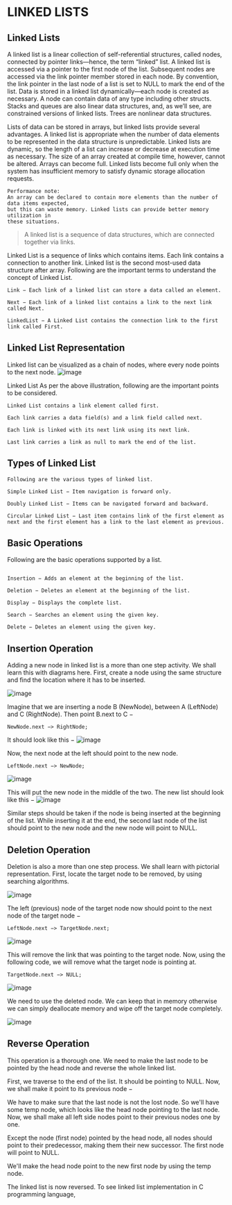 # LINKED LISTS
## Linked Lists
A linked list is a linear collection of self-referential structures, called nodes, connected by
pointer links—hence, the term “linked” list. A linked list is accessed via a pointer to the
first node of the list. Subsequent nodes are accessed via the link pointer member stored in
each node. By convention, the link pointer in the last node of a list is set to NULL to mark
the end of the list. Data is stored in a linked list dynamically—each node is created as necessary.
A node can contain data of any type including other structs. Stacks and queues
are also linear data structures, and, as we’ll see, are constrained versions of linked lists.
Trees are nonlinear data structures.

Lists of data can be stored in arrays, but linked lists provide several advantages. A
linked list is appropriate when the number of data elements to be represented in the data
structure is unpredictable. Linked lists are dynamic, so the length of a list can increase or
decrease at execution time as necessary. The size of an array created at compile time, however,
cannot be altered. Arrays can become full. Linked lists become full only when the
system has insufficient memory to satisfy dynamic storage allocation requests.
```
Performance note:
An array can be declared to contain more elements than the number of data items expected,
but this can waste memory. Linked lists can provide better memory utilization in
these situations.
```
> A linked list is a sequence of data structures, which are connected together via links.

Linked List is a sequence of links which contains items. Each link contains a connection to another link. 
Linked list is the second most-used data structure after array.
Following are the important terms to understand the concept of Linked List.
```
Link − Each link of a linked list can store a data called an element.

Next − Each link of a linked list contains a link to the next link called Next.

LinkedList − A Linked List contains the connection link to the first link called First.
```
## Linked List Representation
Linked list can be visualized as a chain of nodes, where every node points to the next node.
![image](https://user-images.githubusercontent.com/47218880/52578719-6a44c600-2dea-11e9-8ec2-a1d93e7ab384.png)


Linked List
As per the above illustration, following are the important points to be considered.
```
Linked List contains a link element called first.

Each link carries a data field(s) and a link field called next.

Each link is linked with its next link using its next link.

Last link carries a link as null to mark the end of the list.
```
## Types of Linked List
```
Following are the various types of linked list.

Simple Linked List − Item navigation is forward only.

Doubly Linked List − Items can be navigated forward and backward.

Circular Linked List − Last item contains link of the first element as next and the first element has a link to the last element as previous.
```
## Basic Operations
Following are the basic operations supported by a list.
```

Insertion − Adds an element at the beginning of the list.

Deletion − Deletes an element at the beginning of the list.

Display − Displays the complete list.

Search − Searches an element using the given key.

Delete − Deletes an element using the given key.
```
## Insertion Operation
Adding a new node in linked list is a more than one step activity. We shall learn this with diagrams here. First, create a node using the same structure and find the location where it has to be inserted.

![image](https://user-images.githubusercontent.com/47218880/52578771-86486780-2dea-11e9-8be2-861f1020ca61.png)


Imagine that we are inserting a node B (NewNode), between A (LeftNode) and C (RightNode). Then point B.next to C −
```
NewNode.next −> RightNode;
```
It should look like this −
![image](https://user-images.githubusercontent.com/47218880/52578877-b4c64280-2dea-11e9-91ef-370cbb25e6fc.png)


Now, the next node at the left should point to the new node.
```
LeftNode.next −> NewNode;
```
![image](https://user-images.githubusercontent.com/47218880/52578927-d1627a80-2dea-11e9-839f-6fc85a2c299c.png)

This will put the new node in the middle of the two. The new list should look like this −
![image](https://user-images.githubusercontent.com/47218880/52578975-e50de100-2dea-11e9-8c9d-04b7358aeaca.png)


Similar steps should be taken if the node is being inserted at the beginning of the list. 
While inserting it at the end, the second last node of the list should point to the new node and the new node will point to NULL.

## Deletion Operation
Deletion is also a more than one step process. We shall learn with pictorial representation. First, locate the target node to be removed, by using searching algorithms.

![image](https://user-images.githubusercontent.com/47218880/52579034-053da000-2deb-11e9-8942-f78a59440e36.png)

The left (previous) node of the target node now should point to the next node of the target node −
```
LeftNode.next −> TargetNode.next;
```
![image](https://user-images.githubusercontent.com/47218880/52579100-24d4c880-2deb-11e9-870d-4c586bee0421.png)

This will remove the link that was pointing to the target node. Now, using the following code, we will remove what the target node is pointing at.
```
TargetNode.next −> NULL;
```
![image](https://user-images.githubusercontent.com/47218880/52579167-48980e80-2deb-11e9-8c4c-e5edeae06804.png)

We need to use the deleted node. We can keep that in memory otherwise we can simply deallocate memory and wipe off the target node completely.

![image](https://user-images.githubusercontent.com/47218880/52579232-5ea5cf00-2deb-11e9-9dfd-16bb689eedc0.png)

## Reverse Operation
This operation is a thorough one. We need to make the last node to be pointed by the head node and reverse the whole linked list.


First, we traverse to the end of the list. It should be pointing to NULL. Now, we shall make it point to its previous node −


We have to make sure that the last node is not the lost node. So we'll have some temp node, which looks like the head node pointing to the last node. Now, we shall make all left side nodes point to their previous nodes one by one.


Except the node (first node) pointed by the head node, all nodes should point to their predecessor, making them their new successor. The first node will point to NULL.


We'll make the head node point to the new first node by using the temp node.


The linked list is now reversed. To see linked list implementation in C programming language,
